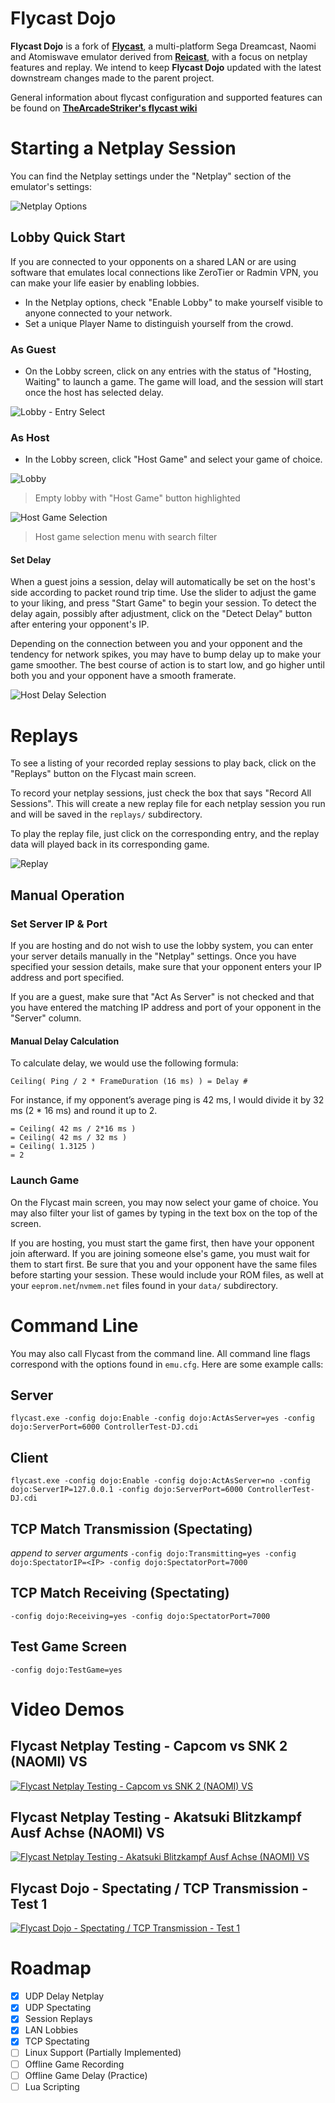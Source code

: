 Flycast Dojo
===========
**Flycast Dojo** is a fork of [**Flycast**](https://github.com/flyinghead/flycast), a multi-platform Sega Dreamcast, Naomi and Atomiswave emulator derived from [**Reicast**](https://reicast.com/), with a focus on netplay features and replay. We intend to keep **Flycast Dojo** updated with the latest downstream changes made to the parent project.

General information about flycast configuration and supported features can be found on [**TheArcadeStriker's flycast wiki**](https://github.com/TheArcadeStriker/flycast-wiki/wiki)

# Starting a Netplay Session
You can find the Netplay settings under the "Netplay" section of the emulator's settings:

![Netplay Options](netplay1.png)

## Lobby Quick Start
If you are connected to your opponents on a shared LAN or are using software that emulates local connections like ZeroTier or Radmin VPN, you can make your life easier by enabling lobbies.

* In the Netplay options, check "Enable Lobby" to make yourself visible to anyone connected to your network.
* Set a unique Player Name to distinguish yourself from the crowd.

### As Guest
* On the Lobby screen, click on any entries with the status of "Hosting, Waiting" to launch a game. The game will load, and the session will start once the host has selected delay.

![Lobby - Entry Select](lobby3.png)

### As Host
* In the Lobby screen, click "Host Game" and select your game of choice.

![Lobby](lobby1.png)
> Empty lobby with "Host Game" button highlighted

![Host Game Selection](lobby2.png)
> Host game selection menu with search filter

#### Set Delay
When a guest joins a session, delay will automatically be set on the host's side according to packet round trip time. Use the slider to adjust the game to your liking, and press "Start Game" to begin your session. To detect the delay again, possibly after adjustment, click on the "Detect Delay" button after entering your opponent's IP.

Depending on the connection between you and your opponent and the tendency for network spikes, you may have to bump delay up to make your game smoother. The best course of action is to start low, and go higher until both you and your opponent have a smooth framerate.

![Host Delay Selection](hostdelay.png)

# Replays
To see a listing of your recorded replay sessions to play back, click on the "Replays" button on the Flycast main screen.

To record your netplay sessions, just check the box that says "Record All Sessions". This will create a new replay file for each netplay session you run and will be saved in the `replays/` subdirectory.

To play the replay file, just click on the corresponding entry, and the replay data will played back in its corresponding game.

![Replay](replay1.png)

## Manual Operation

### Set Server IP & Port
If you are hosting and do not wish to use the lobby system, you can enter your server details manually in the "Netplay" settings. Once you have specified your session details, make sure that your opponent enters your IP address and port specified.

If you are a guest, make sure that "Act As Server" is not checked and that you have entered the matching IP address and port of your opponent in the "Server" column.

#### Manual Delay Calculation
To calculate delay, we would use the following formula:

`Ceiling( Ping / 2 * FrameDuration (16 ms) ) = Delay #`

For instance, if my opponent’s average ping is 42 ms, I would divide it by 32 ms (2 * 16 ms) and round it up to 2.

```
= Ceiling( 42 ms / 2*16 ms )
= Ceiling( 42 ms / 32 ms )
= Ceiling( 1.3125 )
= 2
```

### Launch Game
On the Flycast main screen, you may now select your game of choice. You may also filter your list of games by typing in the text box on the top of the screen.

If you are hosting, you must start the game first, then have your opponent join afterward. If you are joining someone else's game, you must wait for them to start first. Be sure that you and your opponent have the same files before starting your session. These would include your ROM files, as well at your `eeprom.net`/`nvmem.net` files found in your `data/` subdirectory.

# Command Line
You may also call Flycast from the command line. All command line flags correspond with the options found in `emu.cfg`. Here are some example calls:

## Server
```flycast.exe -config dojo:Enable -config dojo:ActAsServer=yes -config dojo:ServerPort=6000 ControllerTest-DJ.cdi```

## Client
```flycast.exe -config dojo:Enable -config dojo:ActAsServer=no -config dojo:ServerIP=127.0.0.1 -config dojo:ServerPort=6000 ControllerTest-DJ.cdi```

## TCP Match Transmission (Spectating)
_append to server arguments_
```-config dojo:Transmitting=yes -config dojo:SpectatorIP=<IP> -config dojo:SpectatorPort=7000```

## TCP Match Receiving (Spectating)
```-config dojo:Receiving=yes -config dojo:SpectatorPort=7000```

## Test Game Screen
```-config dojo:TestGame=yes```

# Video Demos
## Flycast Netplay Testing - Capcom vs SNK 2 (NAOMI) VS
[![Flycast Netplay Testing - Capcom vs SNK 2 (NAOMI) VS](http://img.youtube.com/vi/zZoonpVJRjI/0.jpg)](http://www.youtube.com/watch?v=zZoonpVJRjI "Flycast Netplay Testing - Capcom vs SNK 2 (NAOMI) VS")

## Flycast Netplay Testing - Akatsuki Blitzkampf Ausf Achse (NAOMI) VS
[![Flycast Netplay Testing - Akatsuki Blitzkampf Ausf Achse (NAOMI) VS](http://img.youtube.com/vi/s0MXenZPLiU/0.jpg)](http://www.youtube.com/watch?v=s0MXenZPLiU "Flycast Netplay Testing - Akatsuki Blitzkampf Ausf Achse (NAOMI) VS")

## Flycast Dojo - Spectating / TCP Transmission - Test 1
[![Flycast Dojo - Spectating / TCP Transmission - Test 1](https://img.youtube.com/vi/AmRf7MwOrQA/0.jpg)](https://www.youtube.com/watch?v=AmRf7MwOrQA)

# Roadmap
- [x] UDP Delay Netplay
- [x] UDP Spectating
- [x] Session Replays
- [x] LAN Lobbies
- [x] TCP Spectating
- [ ] Linux Support (Partially Implemented)
- [ ] Offline Game Recording
- [ ] Offline Game Delay (Practice)
- [ ] Lua Scripting
